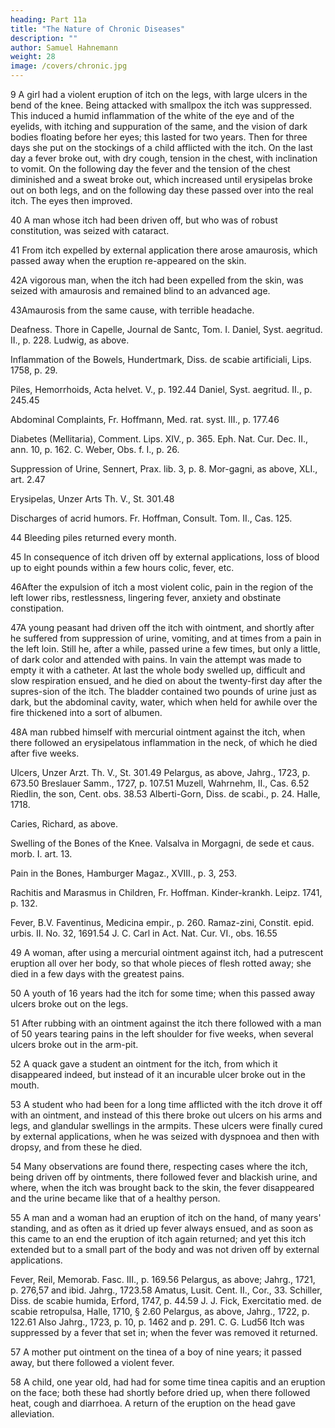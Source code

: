 ```yaml
---
heading: Part 11a
title: "The Nature of Chronic Diseases"
description: ""
author: Samuel Hahnemann
weight: 28
image: /covers/chronic.jpg
---
```



9 A girl had a violent eruption of itch on the legs, with large ulcers in the bend of the knee. Being attacked with smallpox the itch was suppressed. This induced a humid inflammation of the white of the eye and of the eyelids, with itching and suppuration of the same, and the vision of dark bodies floating before her eyes; this lasted for two years. Then for three days she put on the stockings of a child afflicted with the itch. On the last day a fever broke out, with dry cough, tension in the chest, with inclination to vomit. On the following day the fever and the tension of the chest diminished and a sweat broke out, which increased until erysipelas broke out on both legs, and on the following day these passed over into the real itch. The eyes then improved.

40 A man whose itch had been driven off, but who was of robust constitution, was seized with cataract.

41 From itch expelled by external application there arose amaurosis, which passed away when the eruption re-appeared on the skin.

42A vigorous man, when the itch had been expelled from the skin, was seized with amaurosis and remained blind to an advanced age.

43Amaurosis from the same cause, with terrible headache.

Deafness. Thore in Capelle, Journal de Santc, Tom. I. Daniel, Syst. aegritud. II., p. 228. Ludwig, as above.

Inflammation of the Bowels, Hundertmark, Diss. de scabie artificiali, Lips. 1758, p. 29.

Piles, Hemorrhoids, Acta helvet. V., p. 192.44 Daniel, Syst. aegritud. II., p. 245.45

Abdominal Complaints, Fr. Hoffmann, Med. rat. syst. III., p. 177.46

Diabetes (Mellitaria), Comment. Lips. XIV., p. 365. Eph. Nat. Cur. Dec. II., ann. 10, p. 162. C. Weber, Obs. f. I., p. 26.

Suppression of Urine, Sennert, Prax. lib. 3, p. 8. Mor-gagni, as above, XLI., art. 2.47

Erysipelas, Unzer Arts Th. V., St. 301.48

Discharges of acrid humors. Fr. Hoffman, Consult. Tom. II., Cas. 125.

44 Bleeding piles returned every month.

45 In consequence of itch driven off by external applications, loss of blood up to eight pounds within a few hours colic, fever, etc.

46After the expulsion of itch a most violent colic, pain in the region of the left lower ribs, restlessness, lingering fever, anxiety and obstinate constipation.

47A young peasant had driven off the itch with ointment, and shortly after he suffered from suppression of urine, vomiting, and at times from a pain in the left loin. Still he, after a while, passed urine a few times, but only a little, of dark color and attended with pains. In vain the attempt was made to empty it with a catheter. At last the whole body swelled up, difficult and slow respiration ensued, and he died on about the twenty-first day after the supres-sion of the itch. The bladder contained two pounds of urine just as dark, but the abdominal cavity, water, which when held for awhile over the fire thickened into a sort of albumen.

48A man rubbed himself with mercurial ointment against the itch, when there followed an erysipelatous inflammation in the neck, of which he died after five weeks.

Ulcers, Unzer Arzt. Th. V., St. 301.49 Pelargus, as above, Jahrg., 1723, p. 673.50 Breslauer Samm., 1727, p. 107.51 Muzell, Wahrnehm, II., Cas. 6.52 Riedlin, the son, Cent. obs. 38.53 Alberti-Gorn, Diss. de scabi., p. 24. Halle, 1718.

Caries, Richard, as above.

Swelling of the Bones of the Knee. Valsalva in Morgagni, de sede et caus. morb. I. art. 13.

Pain in the Bones, Hamburger Magaz., XVIII., p. 3, 253.

Rachitis and Marasmus in Children, Fr. Hoffman. Kinder-krankh. Leipz. 1741, p. 132.

Fever, B.V. Faventinus, Medicina empir., p. 260. Ramaz-zini, Constit. epid. urbis. II. No. 32, 1691.54 J. C. Carl in Act. Nat. Cur. VI., obs. 16.55

49 A woman, after using a mercurial ointment against itch, had a putrescent eruption all over her body, so that whole pieces of flesh rotted away; she died in a few days with the greatest pains.

50 A youth of 16 years had the itch for some time; when this passed away ulcers broke out on the legs.

51 After rubbing with an ointment against the itch there followed with a man of 50 years tearing pains in the left shoulder for five weeks, when several ulcers broke out in the arm-pit.

52 A quack gave a student an ointment for the itch, from which it disappeared indeed, but instead of it an incurable ulcer broke out in the mouth.

53 A student who had been for a long time afflicted with the itch drove it off with an ointment, and instead of this there broke out ulcers on his arms and legs, and glandular swellings in the armpits. These ulcers were finally cured by external applications, when he was seized with dyspnoea and then with dropsy, and from these he died.

54 Many observations are found there, respecting cases where the itch, being driven off by ointments, there followed fever and blackish urine, and where, when the itch was brought back to the skin, the fever disappeared and the urine became like that of a healthy person.

55 A man and a woman had an eruption of itch on the hand, of many years' standing, and as often as it dried up fever always ensued, and as soon as this came to an end the eruption of itch again returned; and yet this itch extended but to a small part of the body and was not driven off by external applications.

Fever, Reil, Memorab. Fasc. III., p. 169.56 Pelargus, as above; Jahrg., 1721, p. 276,57 and ibid. Jahrg., 1723.58 Amatus, Lusit. Cent. II., Cor., 33. Schiller, Diss. de scabie humida, Erford, 1747, p. 44.59 J. J. Fick, Exercitatio med. de scabie retropulsa, Halle, 1710, § 2.60 Pelargus, as above, Jahrg., 1722, p. 122.61 Also Jahrg., 1723, p. 10, p. 1462 and p. 291. C. G. Lud56 Itch was suppressed by a fever that set in; when the fever was removed it returned.

57 A mother put ointment on the tinea of a boy of nine years; it passed away, but there followed a violent fever.

58 A child, one year old, had had for some time tinea capitis and an eruption on the face; both these had shortly before dried up, when there followed heat, cough and diarrhoea. A return of the eruption on the head gave alleviation.

 